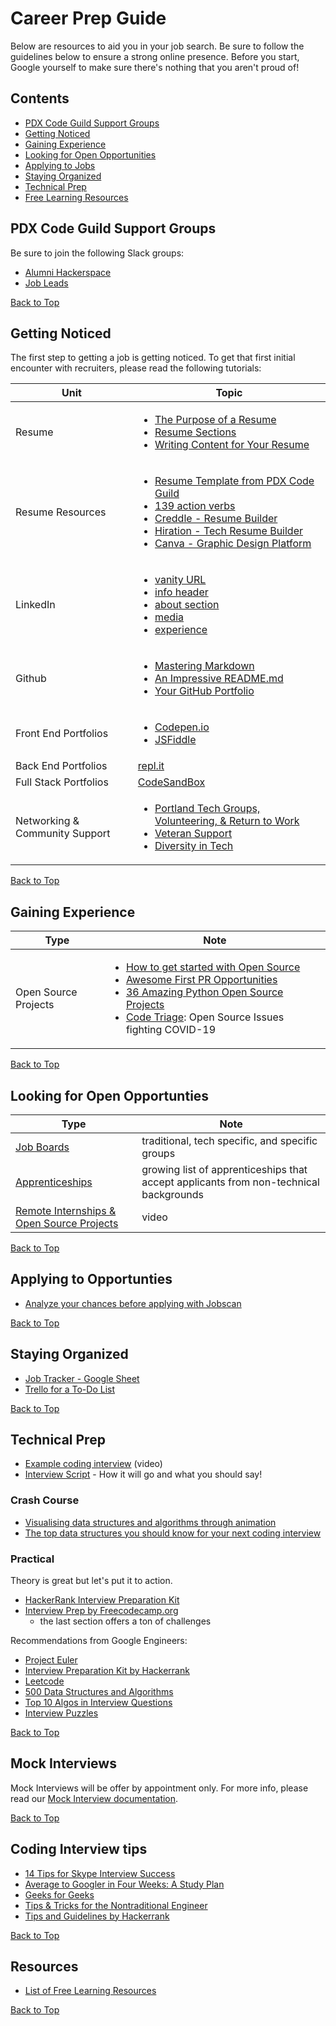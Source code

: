 # Career Prep Guide

<a href="top"></a>Below are resources to aid you in your job search. Be sure to follow the guidelines below to ensure a strong online presence. Before you start, Google yourself to make sure there's nothing that you aren't proud of!

## Contents

- [PDX Code Guild Support Groups](#support)
- [Getting Noticed](#getting-noticed)
- [Gaining Experience](#experience)
- [Looking for Open Opportunities](#looking)
- [Applying to Jobs](#applying)
- [Staying Organized](#organize)
- [Technical Prep](#technical-prep)
- [Free Learning Resources](#resources)

## <a href="support"></a>PDX Code Guild Support Groups
Be sure to join the following Slack groups:
- [Alumni Hackerspace](https://portlandcodeguild.slack.com/archives/C010L9P9A4Q)
- [Job Leads](https://portlandcodeguild.slack.com/archives/C1CFFULCE)

[Back to Top](#top)

## <a href="getting-noticed"></a>Getting Noticed

The first step to getting a job is getting noticed. To get that first initial encounter with recruiters, please read the following tutorials:

| Unit | Topic |
| ---- | -------- |
| Resume | <ul><li>[The Purpose of a Resume](/resume/purpose.md)</li><li>[Resume Sections](/resume/sections.md)</li><li>[Writing Content for Your Resume](/resume/content.md)</li></ul>
| Resume Resources| <ul><li>[Resume Template from PDX Code Guild](https://docs.google.com/document/d/1XQm8zTHvvz-_ldEifbvAUPXgGbZYwbAUnTuSyIvaCgQ/edit)</li><li>[139 action verbs](https://www.indeed.com/career-advice/resumes-cover-letters/action-verbs-to-make-your-resume-stand-out?from=careeradvice-US)</li><li>[Creddle - Resume Builder](http://creddle.io/)</li><li>[Hiration - Tech Resume Builder](https://www.hiration.com/)</li><li>[Canva - Graphic Design Platform](https://www.canva.com/)</li></ul>
| LinkedIn | <ul><li>[vanity URL](/linkedin/vanity_url.md)</li><li>[info header](/linkedin/info_header.md)</li><li>[about section](/linkedin/about.md)</li><li>[media](/linkedin/media.md)</li><li>[experience](/linkedin/experience.md)</li></ul>
| Github | <ul><li>[Mastering Markdown](https://github.com/PdxCodeGuild/career-guide/blob/master/markdown/markdown.md)</li><li>[An Impressive README.md](https://github.com/PdxCodeGuild/career-guide/blob/master/github/readmes.md)</li><li>[Your GitHub Portfolio](github/github-portfolio.md)</li></ul>
| Front End Portfolios| <ul><li>[Codepen.io](http://codepen.io/)</li><li>[JSFiddle](https://jsfiddle.net/)</li></ul>|
| Back End Portfolios| [repl.it](http://repl.it/) |
| Full Stack Portfolios| [CodeSandBox](https://codesandbox.io/)|
| Networking & Community Support | <ul><li>[Portland Tech Groups, Volunteering, & Return to Work]()</li><li>[Veteran Support]()</li><li>[Diversity in Tech]()</li></ul> |

[Back to Top](#top)

## <a href="experience"></a>Gaining Experience
| Type | Note |
| ---- | -------- |
| Open Source Projects | <ul><li>[How to get started with Open Source](https://www.hackerearth.com/getstarted-opensource/)</li><li>[Awesome First PR Opportunities](https://github.com/MunGell/awesome-for-beginners#python)</li><li>[36 Amazing Python Open Source Projects](https://medium.mybridge.co/36-amazing-python-open-source-projects-v-2019-2fe058d79450) </li><li>[Code Triage](https://www.codetriage.com/?fbclid=IwAR3sEWU2MJLP8SY_gbanZb3Cl9hTJmswl59M4yWMju8EB2bG5c_7xXrtBK8): Open Source Issues fighting COVID-19</li></ul> |

[Back to Top](#top)

## <a href="looking"></a>Looking for Open Opportunties

| Type | Note |
| ---- | -------- |
| [Job Boards](applying-to-jobs/job-boards.md) | traditional, tech specific, and specific groups|
| [Apprenticeships](applying-to-jobs/apprenticeships.md) | growing list of apprenticeships that accept applicants from non-technical backgrounds
| [Remote Internships & Open Source Projects](https://www.facebook.com/womeninwebdev/videos/215052119638987/?hc_location=ufi) | video

[Back to Top](#top)

## <a href="applying"></a>Applying to Opportunties
- [Analyze your chances before applying with Jobscan](applying-to-jobs/jobscan.md)

[Back to Top](#top)

## <a href="organize"></a>Staying Organized
- [Job Tracker - Google Sheet](https://docs.google.com/spreadsheets/d/1v4NXFGfQ5p-OH_WLgXusKAoLg8kSDi90H6ylJyBlYaE/edit?usp=sharing)
- [Trello for a To-Do List](http://trello.com/)

[Back to Top](#top)

## <a href="technical-prep"></a>Technical Prep
- [Example coding interview](https://www.youtube.com/watch?v=XKu_SEDAykw) (video)
- [Interview Script](interview-prep/interview_script.md) - How it will go and what you should say!

### Crash Course
- [Visualising data structures and algorithms through animation](https://visualgo.net/en)
- [The top data structures you should know for your next coding interview](https://www.freecodecamp.org/news/the-top-data-structures-you-should-know-for-your-next-coding-interview-36af0831f5e3/)

### Practical
Theory is great but let's put it to action.
- [HackerRank Interview Preparation Kit](https://www.hackerrank.com/interview/interview-preparation-kit)
- [Interview Prep by Freecodecamp.org](https://www.freecodecamp.org/learn/)
  - the last section offers a ton of challenges

Recommendations from Google Engineers:
- [Project Euler](https://projecteuler.net/)
- [Interview Preparation Kit by Hackerrank](https://www.hackerrank.com/interview/interview-preparation-kit)
- [Leetcode](https://leetcode.com/)
- [500 Data Structures and Algorithms](https://www.quora.com/q/kqxqbzywcunzbyyp/500-Data-Structures-and-Algorithms-interview-questions-and-their-solutions)
- [Top 10 Algos in Interview Questions](https://www.geeksforgeeks.org/top-10-algorithms-in-interview-questions/)
- [Interview Puzzles](https://www.geeksforgeeks.org/category/puzzles/)

[Back to Top](#top)

## Mock Interviews
Mock Interviews will be offer by appointment only. For more info, please read our [Mock Interview documentation](mock-interviews.md).

[Back to Top](#top)

## <a href="tips"></a>Coding Interview tips
- [14 Tips for Skype Interview Success](https://www.inhersight.com/blog/interview/skype-interview-tips?utm_campaign=website&utm_source=ihs-sendgrid&utm_medium=email&_n=72258545)
- [Average to Googler in Four Weeks: A Study Plan](https://www.linkedin.com/pulse/average-googler-four-weeks-study-plan-milad-naseri/?trk=v-feed)
- [Geeks for Geeks](https://www.geeksforgeeks.org/)
- [Tips & Tricks for the Nontraditional Engineer](https://peopleofcolorintech.com/articles/crushing-coding-interviews-tips-tricks-for-the-nontraditional-engineer/)
- [Tips and Guidelines by Hackerrank](https://www.hackerrank.com/interview/interview-preparation-kit/tips-and-guidelines/videos)

[Back to Top](#top)

## <a href="resources"></a>Resources
- [List of Free Learning Resources](https://ebookfoundation.github.io/free-programming-books/)

[Back to Top](#top)
